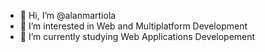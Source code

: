 - 👋 Hi, I’m @alanmartiola
- 👀 I’m interested in Web and Multiplatform Development
- 🌱 I’m currently studying Web Applications Developement
